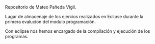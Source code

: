 Repositorio de Mateo Pañeda Vigil.

Lugar de almacenaje de los ejercios realizados en Eclipse durante la primera evalucion del modulo programación.

Con eclipse nos hemos encargado de la compilación y ejecución de los programas.
